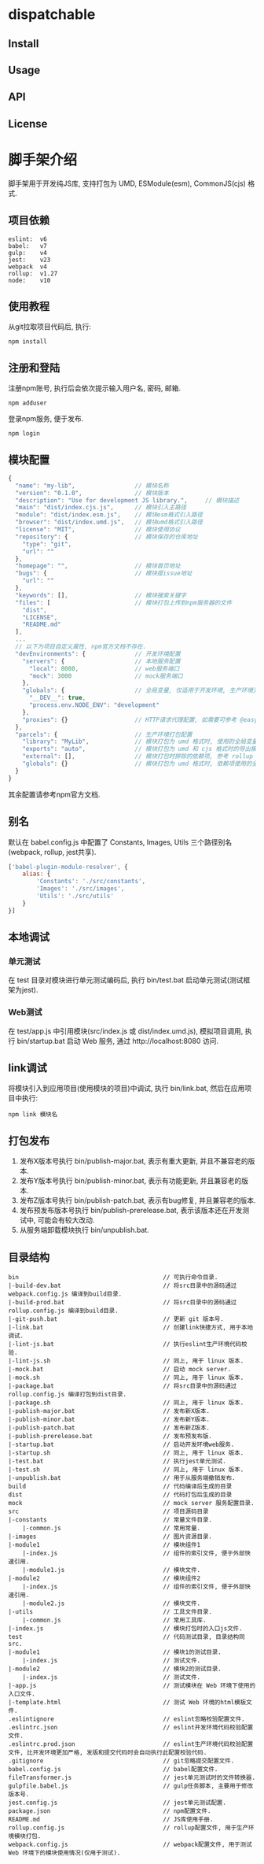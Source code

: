 # dispatchable

## Install

## Usage

## API

## License

# 脚手架介绍
脚手架用于开发纯JS库, 支持打包为 UMD, ESModule(esm), CommonJS(cjs) 格式.

## 项目依赖
```
eslint:  v6
babel:   v7
gulp:    v4
jest:    v23
webpack  v4
rollup:  v1.27
node:    v10
```

## 使用教程
从git拉取项目代码后, 执行:
```
npm install
```

## 注册和登陆
注册npm账号, 执行后会依次提示输入用户名, 密码, 邮箱.
```
npm adduser  
```

登录npm服务, 便于发布.
```
npm login
```

## 模块配置
```js
{
  "name": "my-lib",                 // 模块名称
  "version": "0.1.0",               // 模块版本
  "description": "Use for development JS library.",     // 模块描述
  "main": "dist/index.cjs.js",      // 模块引入主路径
  "module": "dist/index.esm.js",    // 模块esm格式引入路径
  "browser": "dist/index.umd.js",   // 模块umd格式引入路径
  "license": "MIT",                 // 模块使用协议
  "repository": {                   // 模块保存的仓库地址
    "type": "git",
    "url": ""
  },
  "homepage": "",                   // 模块首页地址
  "bugs": {                         // 模块提issue地址
    "url": ""
  },
  "keywords": [],                   // 模块搜索关键字
  "files": [                        // 模块打包上传到npm服务器的文件
    "dist",
    "LICENSE",
    "README.md"
  ],
  ...
  // 以下为项目自定义属性, npm官方文档不存在.
  "devEnvironments": {              // 开发环境配置
    "servers": {                    // 本地服务配置
      "local": 8080,                // web服务端口
      "mock": 3000                  // mock服务端口
    },
    "globals": {                    // 全局变量, 仅适用于开发环境, 生产环境无效
      "__DEV__": true,
      "process.env.NODE_ENV": "development"
    },
    "proxies": {}                   // HTTP请求代理配置, 如需要可参考 @easytool/proxy-config 文档配置
  },
  "parcels": {                      // 生产环境打包配置
    "library": "MyLib",             // 模块打包为 umd 格式时, 使用的全局变量名称
    "exports": "auto",              // 模块打包为 umd 和 cjs 格式时的导出模式, 参考 rollup > output.exports 文档说明
    "external": [],                 // 模块打包时排除的依赖项, 参考 rollup > external 文档说明
    "globals": {}                   // 模块打包为 umd 格式时, 依赖项使用的全局变量名称, 参考 rollup > output.globals 文档说明
  }
}
```
其余配置请参考npm官方文档.

## 别名
默认在 babel.config.js 中配置了 Constants, Images, Utils 三个路径别名(webpack, rollup, jest共享).
```js
['babel-plugin-module-resolver', {
    alias: {
        'Constants': './src/constants',
        'Images': './src/images',
        'Utils': './src/utils'
    }
}]
```

## 本地调试
### 单元测试
在 test 目录对模块进行单元测试编码后, 执行 bin/test.bat 启动单元测试(测试框架为jest).

### Web测试
在 test/app.js 中引用模块(src/index.js 或 dist/index.umd.js), 模拟项目调用, 执行 bin/startup.bat 启动 Web 服务, 通过 http://localhost:8080 访问.

## link调试
将模块引入到应用项目(使用模块的项目)中调试, 执行 bin/link.bat, 然后在应用项目中执行:
```
npm link 模块名
```

## 打包发布
1. 发布X版本号执行 bin/publish-major.bat, 表示有重大更新, 并且不兼容老的版本.
2. 发布Y版本号执行 bin/publish-minor.bat, 表示有功能更新, 并且兼容老的版本.
3. 发布Z版本号执行 bin/publish-patch.bat, 表示有bug修复, 并且兼容老的版本.
4. 发布预发布版本号执行 bin/publish-prerelease.bat, 表示该版本还在开发测试中, 可能会有较大改动.
5. 从服务端卸载模块执行 bin/unpublish.bat.

## 目录结构
```
bin                                         // 可执行命令目录.
|-build-dev.bat                             // 将src目录中的源码通过 webpack.config.js 编译到build目录.
|-build-prod.bat                            // 将src目录中的源码通过 rollup.config.js 编译到build目录.
|-git-push.bat                              // 更新 git 版本号.
|-link.bat                                  // 创建link快捷方式, 用于本地调试.
|-lint-js.bat                               // 执行eslint生产环境代码校验.
|-lint-js.sh                                // 同上, 用于 linux 版本.
|-mock.bat                                  // 启动 mock server.
|-mock.sh                                   // 同上, 用于 linux 版本.
|-package.bat                               // 将src目录中的源码通过 rollup.config.js 编译打包到dist目录.
|-package.sh                                // 同上, 用于 linux 版本.
|-publish-major.bat                         // 发布新X版本.
|-publish-minor.bat                         // 发布新Y版本.
|-publish-patch.bat                         // 发布新Z版本.
|-publish-prerelease.bat                    // 发布预发布版.
|-startup.bat                               // 启动开发环境web服务.
|-startup.sh                                // 同上, 用于 linux 版本.
|-test.bat                                  // 执行jest单元测试.
|-test.sh                                   // 同上, 用于 linux 版本.
|-unpublish.bat                             // 用于从服务端撤销发布.
build                                       // 代码编译后生成的目录
dist                                        // 代码打包后生成的目录
mock                                        // mock server 服务配置目录.
src                                         // 项目源码目录
|-constants                                 // 常量文件目录.
    |-common.js                             // 常用常量.
|-images                                    // 图片资源目录.
|-module1                                   // 模块组件1
    |-index.js                              // 组件的索引文件, 便于外部快速引用.
    |-module1.js                            // 模块文件.
|-module2                                   // 模块组件2
    |-index.js                              // 组件的索引文件, 便于外部快速引用.
    |-module2.js                            // 模块文件.
|-utils                                     // 工具文件目录.
    |-common.js                             // 常用工具库.
|-index.js                                  // 模块打包时的入口js文件.
test                                        // 代码测试目录, 目录结构同src.
|-module1                                   // 模块1的测试目录.
    |-index.js                              // 测试文件.
|-module2                                   // 模块2的测试目录.
    |-index.js                              // 测试文件.
|-app.js                                    // 测试模块在 Web 环境下使用的入口文件.
|-template.html                             // 测试 Web 环境的html模板文件.
.eslintignore                               // eslint忽略校验配置文件.
.eslintrc.json                              // eslint开发环境代码校验配置文件.
.eslintrc.prod.json                         // eslint生产环境代码校验配置文件, 比开发环境更加严格, 发版和提交代码时会自动执行此配置校验代码.
.gitignore                                  // git忽略提交配置文件.
babel.config.js                             // babel配置文件.
fileTransformer.js                          // jest单元测试时的文件转换器.
gulpfile.babel.js                           // gulp任务脚本, 主要用于修改版本号.
jest.config.js                              // jest单元测试配置.
package.json                                // npm配置文件.
README.md                                   // JS库使用手册.
rollup.config.js                            // rollup配置文件, 用于生产环境模块打包.
webpack.config.js                           // webpack配置文件, 用于测试 Web 环境下的模块使用情况(仅用于测试).
```